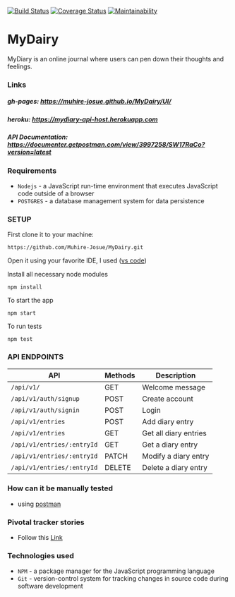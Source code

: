 [![Build Status](https://travis-ci.org/Muhire-Josue/MyDairy.svg?branch=develop)](https://travis-ci.org/Muhire-Josue/MyDairy) [![Coverage Status](https://coveralls.io/repos/github/Muhire-Josue/MyDairy/badge.svg)](https://coveralls.io/github/Muhire-Josue/MyDairy) [![Maintainability](https://api.codeclimate.com/v1/badges/08e6aa069785b3d9bc40/maintainability)](https://codeclimate.com/github/Muhire-Josue/MyDairy/maintainability)

# MyDairy
MyDiary is an online journal where users can pen down their thoughts and feelings.  


### Links
##### gh-pages:  https://muhire-josue.github.io/MyDairy/UI/
##### heroku:  https://mydiary-api-host.herokuapp.com
##### API Documentation:  https://documenter.getpostman.com/view/3997258/SW17RaCo?version=latest

### Requirements
- `Nodejs` - a JavaScript run-time environment that executes JavaScript code outside of a browser
- `POSTGRES` - a database management system for data persistence

### SETUP
First clone it to your machine: 

```
https://github.com/Muhire-Josue/MyDairy.git
```

Open it using your favorite IDE,
I used ([vs code](https://code.visualstudio.com/download))

Install all necessary node modules
```
npm install
```
To start the app
```
npm start
```
To run tests
```
npm test
```
### API ENDPOINTS
| API | Methods  | Description  |
| ------- | --- | --- |
| `/api/v1/` | GET | Welcome message |
| `/api/v1/auth/signup` | POST | Create account |
| `/api/v1/auth/signin` | POST | Login |
| `/api/v1/entries` | POST | Add diary entry |
| `/api/v1/entries` | GET | Get all diary entries |
| `/api/v1/entries/:entryId` | GET | Get a diary entry |
| `/api/v1/entries/:entryId` | PATCH | Modify a diary entry |
| `/api/v1/entries/:entryId` | DELETE | Delete a diary entry |
### How can it be manually tested
- using [postman](https://www.getpostman.com/downloads/)
### Pivotal tracker stories
- Follow this [Link](https://www.pivotaltracker.com/n/projects/2400380)

### Technologies used

- `NPM` - a package manager for the JavaScript programming language
- `Git` - version-control system for tracking changes in source code during software development